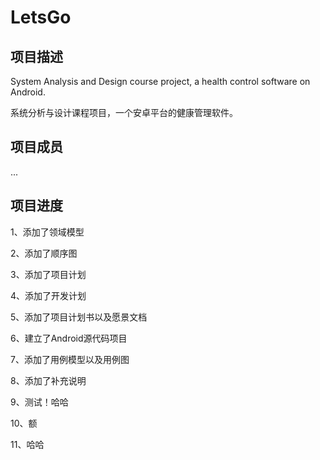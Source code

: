 LetsGo
======

项目描述
-----

System Analysis and Design course project, a health control software on Android.

系统分析与设计课程项目，一个安卓平台的健康管理软件。

项目成员
-----
...

项目进度
-----

1、添加了领域模型

2、添加了顺序图

3、添加了项目计划

4、添加了开发计划

5、添加了项目计划书以及愿景文档

6、建立了Android源代码项目

7、添加了用例模型以及用例图

8、添加了补充说明

9、测试！哈哈

10、额

11、哈哈
